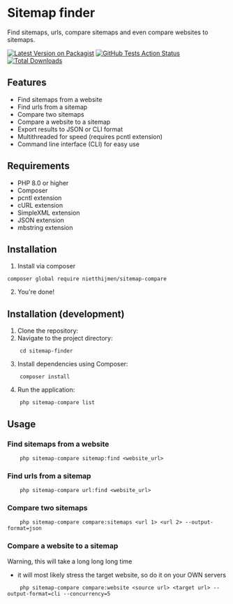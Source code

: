 # Sitemap finder
Find sitemaps, urls, compare sitemaps and even compare websites to sitemaps.


[![Latest Version on Packagist](https://img.shields.io/packagist/v/nietthijmen/sitemap-compare.svg?style=flat-square)](https://packagist.org/packages/nietthijmen/sitemap-compare)
[![GitHub Tests Action Status](https://img.shields.io/github/actions/workflow/status/nietthijmen/sitemap-compare/build-project.yml?branch=main&label=tests&style=flat-square)](https://github.com/nietthijmen/sitemap-compare/actions?query=workflow%build-project+branch%3Amain)
[![Total Downloads](https://img.shields.io/packagist/dt/nietthijmen/sitemap-compare.svg?style=flat-square)](https://packagist.org/packages/nietthijmen/sitemap-compare)

## Features
- Find sitemaps from a website
- Find urls from a sitemap
- Compare two sitemaps
- Compare a website to a sitemap
- Export results to JSON or CLI format
- Multithreaded for speed (requires pcntl extension)
- Command line interface (CLI) for easy use

## Requirements
- PHP 8.0 or higher
- Composer
- pcntl extension
- cURL extension
- SimpleXML extension
- JSON extension
- mbstring extension

## Installation
1. Install via composer
```shell
composer global require nietthijmen/sitemap-compare 
```
2. You're done!

## Installation (development)
1. Clone the repository:
2. Navigate to the project directory:
```
    cd sitemap-finder
```

3. Install dependencies using Composer:
```
    composer install
```

4. Run the application:
```
    php sitemap-compare list
```
   

## Usage
### Find sitemaps from a website
```
    php sitemap-compare sitemap:find <website_url>
```

### Find urls from a sitemap
```
    php sitemap-compare url:find <website_url>
```

### Compare two sitemaps
```
    php sitemap-compare compare:sitemaps <url 1> <url 2> --output-format=json
```

### Compare a website to a sitemap
Warning, this will take a long long long time<br/>
+ it will most likely stress the target website, so do it on your OWN servers<br/>
```
    php sitemap-compare compare:website <source url> <target url> --output-format=cli --concurrency=5
```
